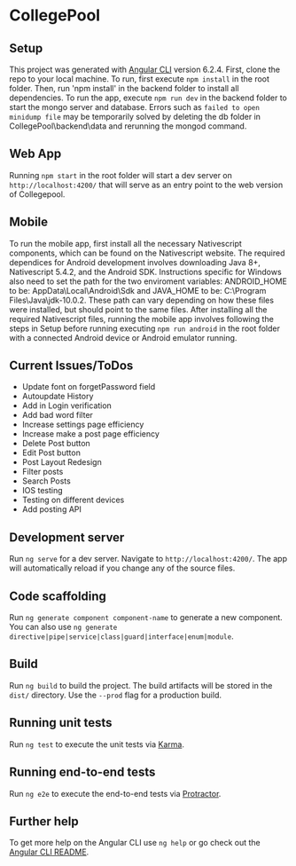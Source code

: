 # CollegePool

## Setup
This project was generated with [Angular CLI](https://github.com/angular/angular-cli) version 6.2.4. First, clone the repo to your local machine. To run, first execute `npm install` in the root folder. Then, run 'npm install' in the backend folder to install all dependencies. To run the app, execute `npm run dev` in the backend folder to start the mongo server and database. Errors such as `failed to open minidump file` may be temporarily solved by deleting the db folder in CollegePool\backend\data and rerunning the mongod command. 

## Web App
Running `npm start` in the root folder will start a dev server on `http://localhost:4200/` that will serve as an entry point to the web version of Collegepool.

## Mobile 

To run the mobile app, first install all the necessary Nativescript components, which can be found on the Nativescript website. The required dependices for Android development involves downloading Java 8+, Nativescript 5.4.2, and the Android SDK. Instructions specific for Windows also need to set the path for the two enviroment variables: ANDROID_HOME to be: AppData\Local\Android\Sdk and JAVA_HOME to be: C:\Program Files\Java\jdk-10.0.2. These path can vary depending on how these files were installed, but should point to the same files. After installing all the required Nativescript files, running the mobile app involves following the steps in Setup before running executing `npm run android` in the root folder with a connected Android device or Android emulator running.

## Current Issues/ToDos
* Update font on forgetPassword field
* Autoupdate History
* Add in Login verification
* Add bad word filter
* Increase settings page efficiency
* Increase make a post page efficiency
* Delete Post button
* Edit Post button
* Post Layout Redesign
* Filter posts
* Search Posts
* IOS testing
* Testing on different devices
* Add posting API


## Development server

Run `ng serve` for a dev server. Navigate to `http://localhost:4200/`. The app will automatically reload if you change any of the source files.

## Code scaffolding

Run `ng generate component component-name` to generate a new component. You can also use `ng generate directive|pipe|service|class|guard|interface|enum|module`.

## Build

Run `ng build` to build the project. The build artifacts will be stored in the `dist/` directory. Use the `--prod` flag for a production build.

## Running unit tests

Run `ng test` to execute the unit tests via [Karma](https://karma-runner.github.io).

## Running end-to-end tests

Run `ng e2e` to execute the end-to-end tests via [Protractor](http://www.protractortest.org/).

## Further help

To get more help on the Angular CLI use `ng help` or go check out the [Angular CLI README](https://github.com/angular/angular-cli/blob/master/README.md).
